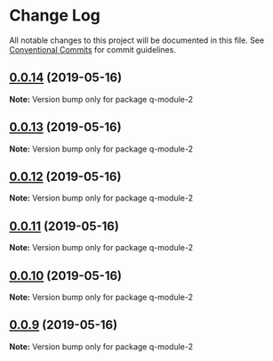 # Change Log

All notable changes to this project will be documented in this file.
See [Conventional Commits](https://conventionalcommits.org) for commit guidelines.

## [0.0.14](https://github.com/jiechud/lerna-demo/compare/q-module-2@0.0.13...q-module-2@0.0.14) (2019-05-16)

**Note:** Version bump only for package q-module-2





## [0.0.13](https://github.com/jiechud/lerna-demo/compare/q-module-2@0.0.12...q-module-2@0.0.13) (2019-05-16)

**Note:** Version bump only for package q-module-2





## [0.0.12](https://github.com/jiechud/lerna-demo/compare/q-module-2@0.0.11...q-module-2@0.0.12) (2019-05-16)

**Note:** Version bump only for package q-module-2





## [0.0.11](https://github.com/jiechud/lerna-demo/compare/q-module-2@0.0.10...q-module-2@0.0.11) (2019-05-16)

**Note:** Version bump only for package q-module-2





## [0.0.10](https://github.com/jiechud/lerna-demo/compare/q-module-2@0.0.9...q-module-2@0.0.10) (2019-05-16)

**Note:** Version bump only for package q-module-2





## [0.0.9](https://github.com/jiechud/lerna-demo/compare/q-module-2@0.0.8...q-module-2@0.0.9) (2019-05-16)

**Note:** Version bump only for package q-module-2
